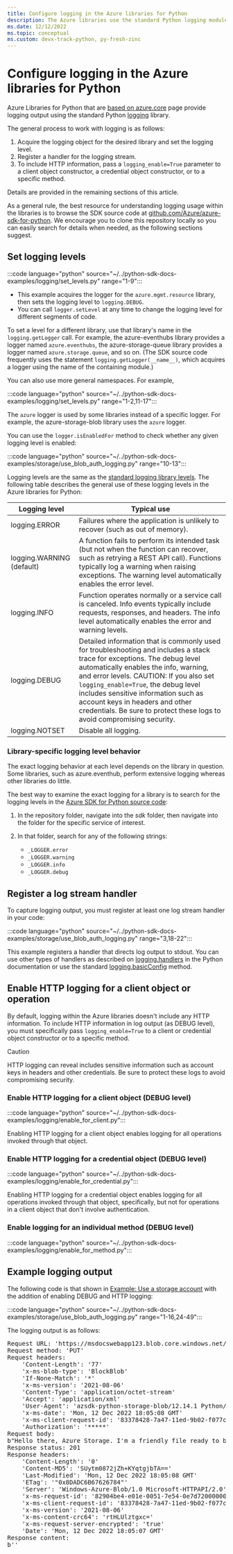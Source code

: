 ```yaml
---
title: Configure logging in the Azure libraries for Python
description: The Azure libraries use the standard Python logging module, which is configured on a per-library or per-operation basis.
ms.date: 12/12/2022
ms.topic: conceptual
ms.custom: devx-track-python, py-fresh-zinc
---
```


# Configure logging in the Azure libraries for Python

Azure Libraries for Python that are [based on azure.core](azure-sdk-library-package-index.md#libraries-using-azurecore) page provide logging output using the standard Python [logging](https://docs.python.org/3/library/logging.html) library.

The general process to work with logging is as follows:

1. Acquire the logging object for the desired library and set the logging level.
1. Register a handler for the logging stream.
1. To include HTTP information, pass a `logging_enable=True` parameter to a client object constructor, a credential object constructor, or to a specific method.

Details are provided in the remaining sections of this article.

As a general rule, the best resource for understanding logging usage within the libraries is to browse the SDK source code at [github.com/Azure/azure-sdk-for-python](https://github.com/Azure/azure-sdk-for-python). We encourage you to clone this repository locally so you can easily search for details when needed, as the following sections suggest.

## Set logging levels

:::code language="python" source="~/../python-sdk-docs-examples/logging/set_levels.py" range="1-9":::

- This example acquires the logger for the `azure.mgmt.resource` library, then sets the logging level to `logging.DEBUG`.
- You can call `logger.setLevel` at any time to change the logging level for different segments of code.

To set a level for a different library, use that library's name in the `logging.getLogger` call. For example, the azure-eventhubs library provides a logger named `azure.eventhubs`, the azure-storage-queue library provides a logger named `azure.storage.queue`, and so on. (The SDK source code frequently uses the statement `logging.getLogger(__name__)`, which acquires a logger using the name of the containing module.)

You can also use more general namespaces. For example,

:::code language="python" source="~/../python-sdk-docs-examples/logging/set_levels.py" range="1-2,11-17":::

The `azure` logger is used by some libraries instead of a specific logger. For example, the azure-storage-blob library uses the `azure` logger.

You can use the `logger.isEnabledFor` method to check whether any given logging level is enabled:

:::code language="python" source="~/../python-sdk-docs-examples/storage/use_blob_auth_logging.py" range="10-13":::

Logging levels are the same as the [standard logging library levels](https://docs.python.org/3/library/logging.html#levels). The following table describes the general use of these logging levels in the Azure libraries for Python:

| Logging level             | Typical use |
| ---                       | ---         |
| logging.ERROR             | Failures where the application is unlikely to recover (such as out of memory). |
| logging.WARNING (default) | A function fails to perform its intended task (but not when the function can recover, such as retrying a REST API call). Functions typically log a warning when raising exceptions. The warning level automatically enables the error level. |
| logging.INFO              | Function operates normally or a service call is canceled. Info events typically include requests, responses, and headers. The info level automatically enables the error and warning levels. |
| logging.DEBUG             | Detailed information that is commonly used for troubleshooting and includes a stack trace for exceptions. The debug level automatically enables the info, warning, and error levels. CAUTION: If you also set `logging_enable=True`, the debug level includes sensitive information such as account keys in headers and other credentials. Be sure to protect these logs to avoid compromising security. |
| logging.NOTSET            | Disable all logging. |

### Library-specific logging level behavior

The exact logging behavior at each level depends on the library in question. Some libraries, such as azure.eventhub, perform extensive logging whereas other libraries do little.

The best way to examine the exact logging for a library is to search for the logging levels in the [Azure SDK for Python source code](https://github.com/Azure/azure-sdk-for-python):

1. In the repository folder, navigate into the *sdk* folder, then navigate into the folder for the specific service of interest.

1. In that folder, search for any of the following strings:

    - `_LOGGER.error`
    - `_LOGGER.warning`
    - `_LOGGER.info`
    - `_LOGGER.debug`

## Register a log stream handler

To capture logging output, you must register at least one log stream handler in your code:

:::code language="python" source="~/../python-sdk-docs-examples/storage/use_blob_auth_logging.py" range="3,18-22":::

This example registers a handler that directs log output to stdout. You can use other types of handlers as described on [logging.handlers](https://docs.python.org/3/library/logging.handlers.html) in the Python documentation or use the standard [logging.basicConfig](https://docs.python.org/3/library/logging.html#logging.basicConfig) method.

## Enable HTTP logging for a client object or operation

By default, logging within the Azure libraries doesn't include any HTTP information. To include HTTP information in log output (as DEBUG level), you must specifically pass `logging_enable=True` to a client or credential object constructor or to a specific method.

> [!CAUTION]
> HTTP logging can reveal includes sensitive information such as account keys in headers and other credentials. Be sure to protect these logs to avoid compromising security.

### Enable HTTP logging for a client object (DEBUG level)

:::code language="python" source="~/../python-sdk-docs-examples/logging/enable_for_client.py":::

Enabling HTTP logging for a client object enables logging for all operations invoked through that object.

### Enable HTTP logging for a credential object (DEBUG level)

:::code language="python" source="~/../python-sdk-docs-examples/logging/enable_for_credential.py":::

Enabling HTTP logging for a credential object enables logging for all operations invoked through that object, specifically, but not for operations in a client object that don't involve authentication.

### Enable logging for an individual method (DEBUG level)

:::code language="python" source="~/../python-sdk-docs-examples/logging/enable_for_method.py":::

## Example logging output

The following code is that shown in [Example: Use a storage account](./examples/azure-sdk-example-storage-use.md) with the addition of enabling DEBUG and HTTP logging:

:::code language="python" source="~/../python-sdk-docs-examples/storage/use_blob_auth_logging.py" range="1-16,24-49":::

The logging output is as follows:

<pre>
Request URL: 'https://msdocswebapp123.blob.core.windows.net/blob-container-01/sample-blob-37c8e.txt'
Request method: 'PUT'
Request headers:
    'Content-Length': '77'
    'x-ms-blob-type': 'BlockBlob'
    'If-None-Match': '*'
    'x-ms-version': '2021-08-06'
    'Content-Type': 'application/octet-stream'
    'Accept': 'application/xml'
    'User-Agent': 'azsdk-python-storage-blob/12.14.1 Python/3.9.5 (Windows-10-10.0.22621-SP0)'
    'x-ms-date': 'Mon, 12 Dec 2022 18:05:08 GMT'
    'x-ms-client-request-id': '83378428-7a47-11ed-9b02-f077c3084edf'
    'Authorization': '*****'
Request body:
b"Hello there, Azure Storage. I'm a friendly file ready to be stored in a blob."
Response status: 201
Response headers:
    'Content-Length': '0'
    'Content-MD5': 'SUytm0872jZh+KYqtgjbTA=='
    'Last-Modified': 'Mon, 12 Dec 2022 18:05:08 GMT'
    'ETag': '"0x8DADC6B67626784"'
    'Server': 'Windows-Azure-Blob/1.0 Microsoft-HTTPAPI/2.0'
    'x-ms-request-id': '82904be4-e01e-0051-7e54-0e7d72000000'
    'x-ms-client-request-id': '83378428-7a47-11ed-9b02-f077c3084edf'
    'x-ms-version': '2021-08-06'
    'x-ms-content-crc64': 'rtHLUlztgxc='
    'x-ms-request-server-encrypted': 'true'
    'Date': 'Mon, 12 Dec 2022 18:05:07 GMT'
Response content:
b''</pre>
